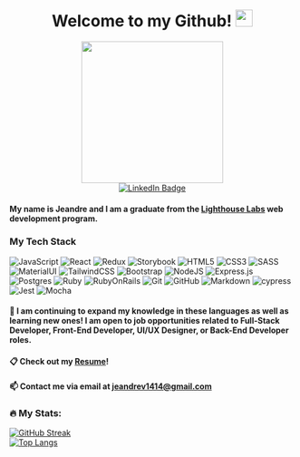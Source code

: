 <h1 align="center">
  Welcome to my Github!
  <img src="https://media.giphy.com/media/hvRJCLFzcasrR4ia7z/giphy.gif" width="30px"/>
</h1>
<div id="header" align="center">
  <img src="https://media.giphy.com/media/du3J3cXyzhj75IOgvA/giphy.gif" width="250"/>
</div>
<div id="badges" align="center">
    <a href="http://www.linkedin.com/in/jeandre-visser">
    <img src="https://img.shields.io/badge/LinkedIn-blue?style=for-the-badge&logo=linkedin&logoColor=white" alt="LinkedIn Badge"/>
  </a>
</div>


#### My name is Jeandre and I am a graduate from the [Lighthouse Labs](https://www.lighthouselabs.ca/) web development program. 

### My Tech Stack
![JavaScript](https://img.shields.io/badge/javascript-F7DF1E?style=for-the-badge&logo=javascript&logoColor=black)
![React](https://img.shields.io/badge/react-%2320232a.svg?style=for-the-badge&logo=react&logoColor=%2361DAFB)
![Redux](https://img.shields.io/badge/redux-764ABC?style=for-the-badge&logo=redux&logoColor=white)
![Storybook](https://img.shields.io/badge/-Storybook-FF4785?style=for-the-badge&logo=storybook&logoColor=white)
![HTML5](https://img.shields.io/badge/html5-%23E34F26.svg?style=for-the-badge&logo=html5&logoColor=white)
![CSS3](https://img.shields.io/badge/css3-%231572B6.svg?style=for-the-badge&logo=css3&logoColor=white)
![SASS](https://img.shields.io/badge/SASS-hotpink.svg?style=for-the-badge&logo=SASS&logoColor=white)
![MaterialUI](https://img.shields.io/badge/-material%20ui-007FFF?style=for-the-badge&logo=mui&logoColor=white)
![TailwindCSS](https://img.shields.io/badge/-tailwind%20css-06B6D4?style=for-the-badge&logo=tailwind-css&logoColor=white)
![Bootstrap](https://img.shields.io/badge/bootstrap-%23563D7C.svg?style=for-the-badge&logo=bootstrap&logoColor=white)
![NodeJS](https://img.shields.io/badge/node.js-6DA55F?style=for-the-badge&logo=node.js&logoColor=white)
![Express.js](https://img.shields.io/badge/express.js-%23404d59.svg?style=for-the-badge&logo=express&logoColor=%2361DAFB)
![Postgres](https://img.shields.io/badge/postgresql-%23316192.svg?style=for-the-badge&logo=postgresql&logoColor=white)
![Ruby](https://img.shields.io/badge/ruby-CC0000?style=for-the-badge&logo=ruby&logoColor=white)
![RubyOnRails](https://img.shields.io/badge/ruby%20on%20rails-CC0000?style=for-the-badge&logo=ruby-on-rails&logoColor=white)
![Git](https://img.shields.io/badge/git-%23F05033.svg?style=for-the-badge&logo=git&logoColor=white)
![GitHub](https://img.shields.io/badge/github-%23121011.svg?style=for-the-badge&logo=github&logoColor=white)
![Markdown](https://img.shields.io/badge/markdown-%23000000.svg?style=for-the-badge&logo=markdown&logoColor=white)
![cypress](https://img.shields.io/badge/-cypress-%23E5E5E5?style=for-the-badge&logo=cypress&logoColor=058a5e)
![Jest](https://img.shields.io/badge/-jest-%23C21325?style=for-the-badge&logo=jest&logoColor=white)
![Mocha](https://img.shields.io/badge/-mocha-%238D6748?style=for-the-badge&logo=mocha&logoColor=white)

#### 🌱  I am continuing to expand my knowledge in these languages as well as learning new ones! I am open to job opportunities related to Full-Stack Developer, Front-End Developer, UI/UX Designer, or Back-End Developer roles. 

#### :clipboard: Check out my [Resume](https://resume.creddle.io/resume/9fih5w59z8y)!
#### 📫 Contact me via email at jeandrev1414@gmail.com


### :fire: My Stats:
[![GitHub Streak](http://github-readme-streak-stats.herokuapp.com?user=jeandre-visser&theme=gruvbox_duo&border_radius=6)](https://git.io/streak-stats)<br />
[![Top Langs](https://github-readme-stats.vercel.app/api/top-langs/?username=jeandre-visser&layout=compact&theme=vision-friendly)](https://github.com/anuraghazra/github-readme-stats)



